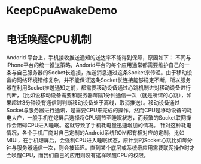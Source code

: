 # KeepCpuAwakeDemo
# 电话唤醒CPU机制
Andorid 平台上，手机接收推送通知的送达率不能得到保障，原因如下：
不同与IPhone平台的统一推送策略，Andorid平台的每个应用通常都需要维护自己的一条与自己服务器的Socket长连接，推送消息通过这条Socket来传递。由于移动设备的网络环境错综复杂，并不能保证这条Socket长连接能够稳定不断，所以服务器在利用Socket推送通知之前，都需要移动设备通过心跳机制进对移动设备进行判断，（比如说移动设备需要和服务器每隔1分钟通信一次（就是所谓的心跳），如果超过3分钟没有通信则判断移动设备处于离线，取消推送）。移动设备通过Socket与服务器进行通讯，是需要CPU来完成的操作。然而CPU是移动设备的耗电大户，一般手机在熄屏后选择将CPU调节至睡眠状态，而频繁的Socket联网操作会阻碍CPU进入睡眠。这就导致了手机耗电量迅速增加的情况。
针对这种耗电情况，各个手机厂商对自己定制的Android系统ROM都有相对应的定制。比如MIUI，在手机熄屏后，会强制CPU进入睡眠状态，原计划的Socket心跳比如每分钟与服务器通信一次，则会被延迟。直到某个底层或系统级应用需要联网操作时才会唤醒CPU，而我们自己的应用则没有这样唤醒CPU的权限。

